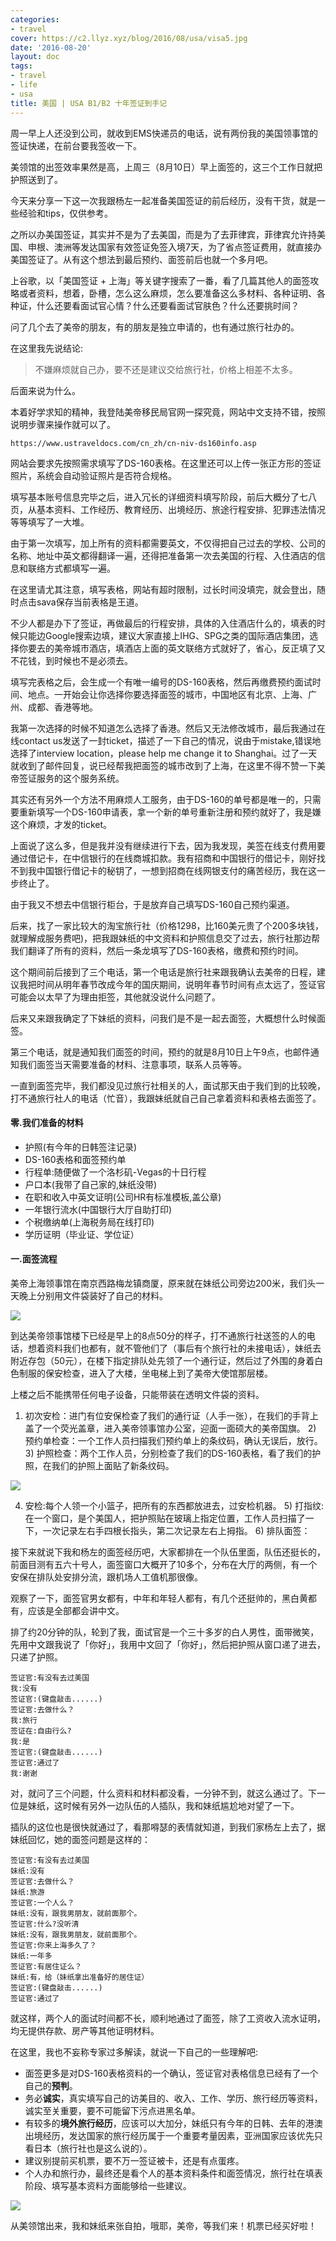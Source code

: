 ```yaml
---
categories:
- travel
cover: https://c2.llyz.xyz/blog/2016/08/usa/visa5.jpg
date: '2016-08-20'
layout: doc
tags:
- travel
- life
- usa
title: 美国 | USA B1/B2 十年签证到手记
---
```


周一早上人还没到公司，就收到EMS快递员的电话，说有两份我的美国领事馆的签证快递，在前台要我签收一下。

美领馆的出签效率果然是高，上周三（8月10日）早上面签的，这三个工作日就把护照送到了。

今天来分享一下这一次我跟杨左一起准备美国签证的前后经历，没有干货，就是一些经验和tips，仅供参考。

之所以办美国签证，其实并不是为了去美国，而是为了去菲律宾，菲律宾允许持美国、申根、澳洲等发达国家有效签证免签入境7天，为了省点签证费用，就直接办美国签证了。从有这个想法到最后预约、面签前后也就一个多月吧。

上谷歌，以「美国签证 + 上海」等关键字搜索了一番，看了几篇其他人的面签攻略或者资料，想着，卧槽，怎么这么麻烦，怎么要准备这么多材料、各种证明、各种证，什么还要看面试官心情？什么还要看面试官肤色？什么还要挑时间？

问了几个去了美帝的朋友，有的朋友是独立申请的，也有通过旅行社办的。

在这里我先说结论:

> 不嫌麻烦就自己办，要不还是建议交给旅行社，价格上相差不太多。

后面来说为什么。

本着好学求知的精神，我登陆美帝移民局官网一探究竟，网站中文支持不错，按照说明步骤来操作就可以了。

```
https://www.ustraveldocs.com/cn_zh/cn-niv-ds160info.asp
```

网站会要求先按照需求填写了DS-160表格。在这里还可以上传一张正方形的签证照片，系统会自动验证照片是否符合规格。

填写基本账号信息完毕之后，进入冗长的详细资料填写阶段，前后大概分了七八页，从基本资料、工作经历、教育经历、出境经历、旅途行程安排、犯罪违法情况等等填写了一大堆。

由于第一次填写，加上所有的资料都需要英文，不仅得把自己过去的学校、公司的名称、地址中英文都得翻译一遍，还得把准备第一次去美国的行程、入住酒店的信息和联络方式都填写一遍。

在这里请尤其注意，填写表格，网站有超时限制，过长时间没填完，就会登出，随时点击sava保存当前表格是王道。

不少人都是办下了签证，再做最后的行程安排，具体的入住酒店什么的，填表的时候只能边Google搜索边填，建议大家直接上IHG、SPG之类的国际酒店集团，选择你要去的美帝城市酒店，填酒店上面的英文联络方式就好了，省心，反正填了又不花钱，到时候也不是必须去。

填写完表格之后，会生成一个有唯一编号的DS-160表格，然后再缴费预约面试时间、地点。一开始会让你选择你要选择面签的城市，中国地区有北京、上海、广州、成都、香港等地。

我第一次选择的时候不知道怎么选择了香港。然后又无法修改城市，最后我通过在线contact us发送了一封ticket，描述了一下自己的情况，说由于mistake,错误地选择了interview location，please help me change it to Shanghai。过了一天就收到了邮件回复，说已经帮我把面签的城市改到了上海，在这里不得不赞一下美帝签证服务的这个服务系统。

其实还有另外一个方法不用麻烦人工服务，由于DS-160的单号都是唯一的，只需要重新填写一个DS-160申请表，拿一个新的单号重新注册和预约就好了，我是嫌这个麻烦，才发的ticket。

上面说了这么多，但是我并没有继续进行下去，因为我发现，美签在线支付费用要通过借记卡，在中信银行的在线商城扣款。我有招商和中国银行的借记卡，刚好找不到我中国银行借记卡的秘钥了，一想到招商在线网银支付的痛苦经历，我在这一步终止了。

由于我又不想去中信银行柜台，于是放弃自己填写DS-160自己预约渠道。

后来，找了一家比较大的淘宝旅行社（价格1298，比160美元贵了个200多块钱，就理解成服务费吧)，把我跟妹纸的中文资料和护照信息交了过去，旅行社那边帮我们翻译了所有的资料，然后一条龙填写了DS-160表格，缴费和预约时间。

这个期间前后接到了三个电话，第一个电话是旅行社来跟我确认去美帝的日程，建议我把时间从明年春节改成今年的国庆期间，说明年春节时间有点太远了，签证官可能会以太早了为理由拒签，其他就没说什么问题了。

后来又来跟我确定了下妹纸的资料，问我们是不是一起去面签，大概想什么时候面签。

第三个电话，就是通知我们面签的时间，预约的就是8月10日上午9点，也邮件通知我们面签当天需要准备的材料、注意事项，联系人员等等。

一直到面签完毕，我们都没见过旅行社相关的人，面试那天由于我们到的比较晚，打不通旅行社人的电话（忙音），我跟妹纸就自己自己拿着资料和表格去面签了。

#### 零.我们准备的材料

- 护照(有今年的日韩签注记录)
- DS-160表格和面签预约单
- 行程单:随便做了一个洛杉矶-Vegas的十日行程
- 户口本(我带了自己家的,妹纸没带)
- 在职和收入中英文证明(公司HR有标准模板,盖公章)
- 一年银行流水(中国银行大厅自助打印)
- 个税缴纳单(上海税务局在线打印)
- 学历证明（毕业证、学位证）

#### 一.面签流程

美帝上海领事馆在南京西路梅龙镇商厦，原来就在妹纸公司旁边200米，我们头一天晚上分别用文件袋装好了自己的材料。

![](https://c2.llyz.xyz/blog/2016/08/usa/visa5.jpg)

到达美帝领事馆楼下已经是早上的8点50分的样子，打不通旅行社送签的人的电话，想着资料我们也都有，就不管他们了（事后有个旅行社的未接电话），妹纸去附近存包（50元），在楼下指定排队处先领了一个通行证，然后过了外围的身着白色制服的保安检查，进入了大楼，坐电梯上到了美帝大使馆那层楼。

上楼之后不能携带任何电子设备，只能带装在透明文件袋的资料。

1) 初次安检：进门有位安保检查了我们的通行证（人手一张），在我们的手背上盖了一个荧光盖章，进入美帝领事馆办公室，迎面一面硕大的美帝国旗。 2) 预约单检查：一个工作人员扫描我们预约单上的条纹码，确认无误后，放行。 3) 护照检查：两个工作人员，分别检查了我们的DS-160表格，看了我们的护照，在我们的护照上面贴了新条纹码。

![](https://c2.llyz.xyz/blog/2016/08/usa/visa10.jpg)

4) 安检:每个人领一个小篮子，把所有的东西都放进去，过安检机器。 5) 打指纹:在一个窗口，是个美国人，把护照贴在玻璃上指定位置，工作人员扫描了一下，一次记录左右手四根长指头，第二次记录左右上拇指。 6) 排队面签：

接下来就说下我和杨左的面签经历吧，大家都排在一个队伍里面，队伍还挺长的，前面目测有五六十号人，面签窗口大概开了10多个，分布在大厅的两侧，有一个安保在排队处安排分流，跟机场人工值机那很像。

观察了一下，面签官男女都有，中年和年轻人都有，有几个还挺帅的，黑白黄都有，应该是全部都会讲中文。

排了约20分钟的队，轮到了我，面试官是一个三十多岁的白人男性，面带微笑，先用中文跟我说了「你好」，我用中文回了「你好」，然后把护照从窗口递了进去，只递了护照。

```
签证官:有没有去过美国
我:没有
签证官:(键盘敲击......)
签证官:去做什么？
我:旅行
签证在:自由行么?
我:是
签证官:(键盘敲击......)
签证官:通过了
我:谢谢
```

对，就问了三个问题，什么资料和材料都没看，一分钟不到，就这么通过了。下一位是妹纸，这时候有另外一边队伍的人插队，我和妹纸尴尬地对望了一下。

插队的这位也是很快就通过了，看那嘚瑟的表情就知道，到我们家杨左上去了，据妹纸回忆，她的面签问题是这样的：

```
签证官:有没有去过美国
妹纸:没有
签证官:去做什么？
妹纸:旅游
签证官:一个人么？
妹纸:没有，跟我男朋友，就前面那个。
签证官:什么?没听清
妹纸:没有，跟我男朋友，就前面那个。
签证官:你来上海多久了？
妹纸:一年多
签证官:有居住证么？
妹纸:有，给（妹纸拿出准备好的居住证）
签证官:(键盘敲击......)
签证官:通过了
```

就这样，两个人的面试时间都不长，顺利地通过了面签，除了工资收入流水证明，均无提供存款、房产等其他证明材料。

在这里，我也不妄称专家过多解读，就说一下自己的一些理解吧:

- 面签更多是对DS-160表格资料的一个确认，签证官对表格信息已经有了一个自己的**预判**。
- 务必**诚实**，真实填写自己的访美目的、收入、工作、学历、旅行经历等资料，诚实至关重要，要不可能留下污点进黑名单。
- 有较多的**境外旅行经历**，应该可以大加分，妹纸只有今年的日韩、去年的港澳出境经历，发达国家的旅行经历属于一个重要考量因素，亚洲国家应该优先只看日本（旅行社也是这么说的）。
- 建议别提前买机票，要不万一签证被卡，还是有点蛋疼。
- 个人办和旅行办，最终还是看个人的基本资料条件和面签情况，旅行社在填表阶段、填写基本资料方面能够给一些建议。

![](https://c2.llyz.xyz/blog/2016/08/usa/visa7.jpg)

从美领馆出来，我和妹纸来张自拍，哦耶，美帝，等我们来！机票已经买好啦！
